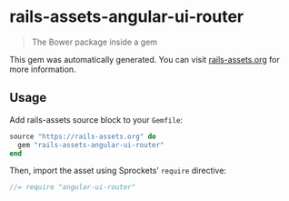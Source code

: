 # rails-assets-angular-ui-router

> The Bower package inside a gem

This gem was automatically generated. You can visit [rails-assets.org](https://rails-assets.org) for more information.

## Usage

Add rails-assets source block to your `Gemfile`:

```ruby
source "https://rails-assets.org" do
  gem "rails-assets-angular-ui-router"
end

```

Then, import the asset using Sprockets’ `require` directive:

```js
//= require "angular-ui-router"
```
